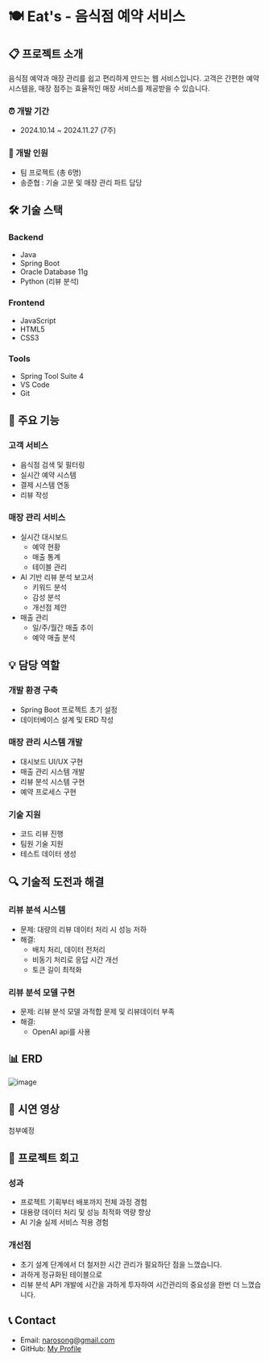 # 🍽️ Eat's - 음식점 예약 서비스

## 📋 프로젝트 소개
음식점 예약과 매장 관리를 쉽고 편리하게 만드는 웹 서비스입니다. 고객은 간편한 예약 시스템을, 
매장 점주는 효율적인 매장 서비스를 제공받을 수 있습니다.

### ⏰ 개발 기간
- 2024.10.14 ~ 2024.11.27 (7주)

### 👥 개발 인원
- 팀 프로젝트 (총 6명)
- 송준협 : 기술 고문 및 매장 관리 파트 담당

## 🛠️ 기술 스택
### Backend
- Java
- Spring Boot
- Oracle Database 11g
- Python (리뷰 분석)

### Frontend
- JavaScript
- HTML5
- CSS3

### Tools
- Spring Tool Suite 4
- VS Code
- Git

## 📌 주요 기능
### 고객 서비스
- 음식점 검색 및 필터링
- 실시간 예약 시스템
- 결제 시스템 연동
- 리뷰 작성

### 매장 관리 서비스
- 실시간 대시보드
  - 예약 현황
  - 매출 통계
  - 테이블 관리
- AI 기반 리뷰 분석 보고서
  - 키워드 분석
  - 감성 분석
  - 개선점 제안
- 매출 관리
  - 일/주/월간 매출 추이
  - 예약 매출 분석

## 💡 담당 역할
### 개발 환경 구축
- Spring Boot 프로젝트 초기 설정
- 데이터베이스 설계 및 ERD 작성

### 매장 관리 시스템 개발
- 대시보드 UI/UX 구현
- 매출 관리 시스템 개발
- 리뷰 분석 시스템 구현
- 예약 프로세스 구현

### 기술 지원
- 코드 리뷰 진행
- 팀원 기술 지원
- 테스트 데이터 생성

## 🔍 기술적 도전과 해결
### 리뷰 분석 시스템
- 문제: 대량의 리뷰 데이터 처리 시 성능 저하
- 해결: 
  - 배치 처리, 데이터 전처리
  - 비동기 처리로 응답 시간 개선
  - 토큰 길이 최적화

### 리뷰 분석 모델 구현
- 문제: 리뷰 분석 모델 과적합 문제 및 리뷰데이터 부족
- 해결:
  - OpenAI api를 사용

## 📊 ERD
![image](https://github.com/user-attachments/assets/8198d905-7c2f-4122-b96d-2d7123dbbf31)


## 🎥 시연 영상
첨부예정

## 📝 프로젝트 회고
### 성과
- 프로젝트 기획부터 배포까지 전체 과정 경험
- 대용량 데이터 처리 및 성능 최적화 역량 향상
- AI 기술 실제 서비스 적용 경험

### 개선점
- 초기 설계 단계에서 더 철저한 시간 관리가 필요하단 점을 느꼈습니다.
- 과하게 정규화된 테이블으로 
- 리뷰 분석 API 개발에 시간을 과하게 투자하여 시간관리의 중요성을 한번 더 느꼈습니다.

## 📞 Contact
- Email: narosong@gmail.com
- GitHub: [My Profile](https://github.com/junyeobee)
